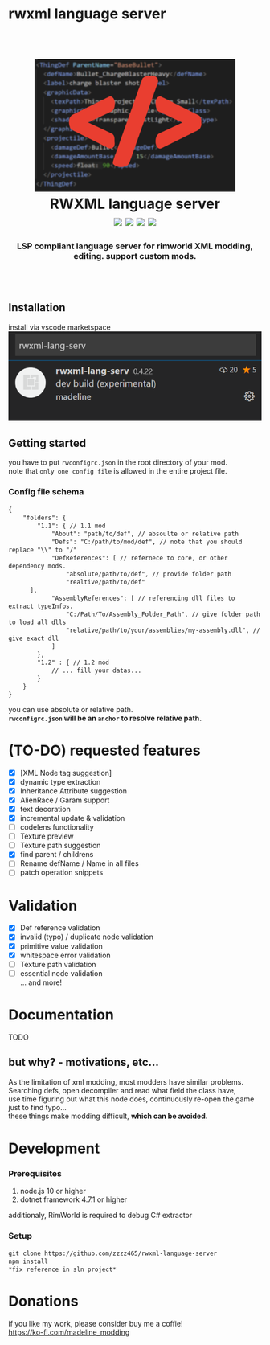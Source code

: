 # rwxml language server
<h1 align="center">
  <br>
  <a href="https://marketplace.visualstudio.com/items?itemName=madeline.rwxml-lang-serv"><img src="./Images/icon.png" alt="asdf" width="400"></a>
  <br>
RWXML language server
  <br>
  <img src="https://img.shields.io/github/last-commit/zzzz465/rwxml-language-server"/>
  <img src="https://img.shields.io/github/package-json/v/zzzz465/rwxml-language-server?color=blue"/>
  <img src="https://img.shields.io/visual-studio-marketplace/last-updated/madeline.rwxml-lang-serv"/>
  <img src="https://img.shields.io/david/zzzz465/rwxml-language-server"/>
</h1>

<h3 align="center">
LSP compliant language server for rimworld XML modding, editing. support custom mods.  
</h3>
<br>
<br>

## Installation
install via vscode marketspace
![download](./Images/download.png)

## Getting started

you have to put `rwconfigrc.json` in the root directory of your mod.  
note that `only one config file` is allowed in the entire project file.

### Config file schema
```json5
{
	"folders": {
		"1.1": { // 1.1 mod
			"About": "path/to/def", // absoulte or relative path
			"Defs": "C:/path/to/mod/def", // note that you should replace "\\" to "/"
			"DefReferences": [ // refernece to core, or other dependency mods.
				"absolute/path/to/def", // provide folder path
				"realtive/path/to/def"
      ],
			"AssemblyReferences": [ // referencing dll files to extract typeInfos.
				"C:/Path/To/Assembly_Folder_Path", // give folder path to load all dlls
				"relative/path/to/your/assemblies/my-assembly.dll", // give exact dll
			]
		},
		"1.2" : { // 1.2 mod
			// ... fill your datas...
		}
	}
}
```

you can use absolute or relative path.  
**`rwconfigrc.json` will be an `anchor` to resolve relative path.**

# (TO-DO) requested features
- [x] [XML Node tag suggestion]
- [x] dynamic type extraction
- [x] Inheritance Attribute suggestion
- [x] AlienRace / Garam support
- [x] text decoration
- [x] incremental update & validation
- [ ] codelens functionality
- [ ] Texture preview
- [ ] Texture path suggestion
- [x] find parent / childrens
- [ ] Rename defName / Name in all files
- [ ] patch operation snippets

# Validation

- [x] Def reference validation
- [x] invalid (typo) / duplicate node validation
- [x] primitive value validation
- [x] whitespace error validation
- [ ] Texture path validation
- [ ] essential node validation  
... and more!  

# Documentation

TODO

## but why? - motivations, etc...

As the limitation of xml modding, most modders have similar problems.  
Searching defs, open decompiler and read what field the class have,  
use time figuring out what this node does, continuously re-open the game just to find typo...  
these things make modding difficult, **which can be avoided.**


# Development
### Prerequisites
1. node.js 10 or higher
2. dotnet framework 4.7.1 or higher

additionaly, RimWorld is required to debug C# extractor

### Setup
```
git clone https://github.com/zzzz465/rwxml-language-server
npm install
*fix reference in sln project*
```

# Donations
if you like my work, please consider buy me a coffie!  
https://ko-fi.com/madeline_modding  
